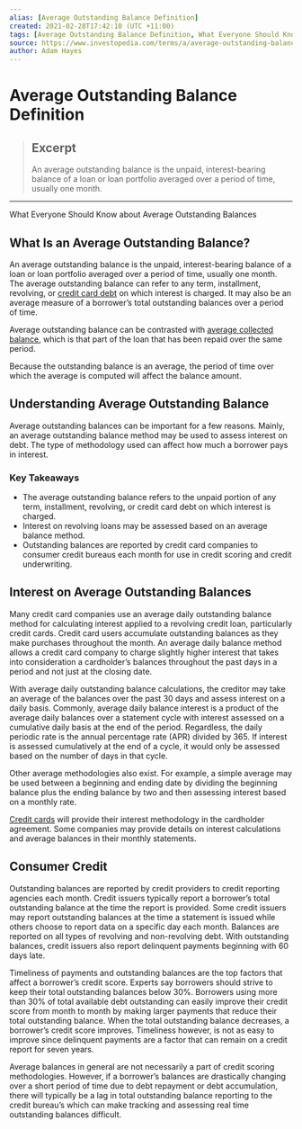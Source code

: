 ```yaml
---
alias: [Average Outstanding Balance Definition]
created: 2021-02-28T17:42:10 (UTC +11:00)
tags: [Average Outstanding Balance Definition, What Everyone Should Know about Average Outstanding Balances]
source: https://www.investopedia.com/terms/a/average-outstanding-balance.asp
author: Adam Hayes
---
```


# Average Outstanding Balance Definition

> ## Excerpt
> An average outstanding balance is the unpaid, interest-bearing balance of a loan or loan portfolio averaged over a period of time, usually one month.

---

What Everyone Should Know about Average Outstanding Balances
## What Is an Average Outstanding Balance?

An average outstanding balance is the unpaid, interest-bearing balance of a loan or loan portfolio averaged over a period of time, usually one month. The average outstanding balance can refer to any term, installment, revolving, or [credit card debt](https://www.investopedia.com/terms/c/credit-card-debt.asp) on which interest is charged. It may also be an average measure of a borrower’s total outstanding balances over a period of time.

Average outstanding balance can be contrasted with [average collected balance](https://www.investopedia.com/terms/a/average-collected-balance.asp), which is that part of the loan that has been repaid over the same period.

Because the outstanding balance is an average, the period of time over which the average is computed will affect the balance amount.

## Understanding Average Outstanding Balance

Average outstanding balances can be important for a few reasons. Mainly, an average outstanding balance method may be used to assess interest on debt. The type of methodology used can affect how much a borrower pays in interest.

### Key Takeaways

-   The average outstanding balance refers to the unpaid portion of any term, installment, revolving, or credit card debt on which interest is charged.
-   Interest on revolving loans may be assessed based on an average balance method.
-   Outstanding balances are reported by credit card companies to consumer credit bureaus each month for use in credit scoring and credit underwriting.

## Interest on Average Outstanding Balances 

Many credit card companies use an average daily outstanding balance method for calculating interest applied to a revolving credit loan, particularly credit cards. Credit card users accumulate outstanding balances as they make purchases throughout the month. An average daily balance method allows a credit card company to charge slightly higher interest that takes into consideration a cardholder’s balances throughout the past days in a period and not just at the closing date.

With average daily outstanding balance calculations, the creditor may take an average of the balances over the past 30 days and assess interest on a daily basis. Commonly, average daily balance interest is a product of the average daily balances over a statement cycle with interest assessed on a cumulative daily basis at the end of the period. Regardless, the daily periodic rate is the annual percentage rate (APR) divided by 365. If interest is assessed cumulatively at the end of a cycle, it would only be assessed based on the number of days in that cycle.

Other average methodologies also exist. For example, a simple average may be used between a beginning and ending date by dividing the beginning balance plus the ending balance by two and then assessing interest based on a monthly rate.

[Credit cards](https://www.investopedia.com/terms/c/creditcard.asp) will provide their interest methodology in the cardholder agreement. Some companies may provide details on interest calculations and average balances in their monthly statements.

## Consumer Credit

Outstanding balances are reported by credit providers to credit reporting agencies each month. Credit issuers typically report a borrower’s total outstanding balance at the time the report is provided. Some credit issuers may report outstanding balances at the time a statement is issued while others choose to report data on a specific day each month. Balances are reported on all types of revolving and non-revolving debt. With outstanding balances, credit issuers also report delinquent payments beginning with 60 days late.

Timeliness of payments and outstanding balances are the top factors that affect a borrower’s credit score. Experts say borrowers should strive to keep their total outstanding balances below 30%. Borrowers using more than 30% of total available debt outstanding can easily improve their credit score from month to month by making larger payments that reduce their total outstanding balance. When the total outstanding balance decreases, a borrower’s credit score improves. Timeliness however, is not as easy to improve since delinquent payments are a factor that can remain on a credit report for seven years.

Average balances in general are not necessarily a part of credit scoring methodologies. However, if a borrower’s balances are drastically changing over a short period of time due to debt repayment or debt accumulation, there will typically be a lag in total outstanding balance reporting to the credit bureau’s which can make tracking and assessing real time outstanding balances difficult.
